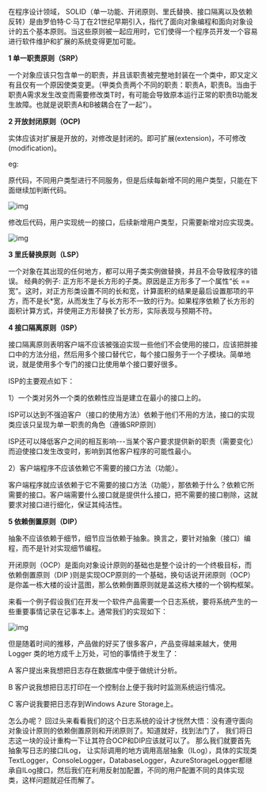 在程序设计领域， SOLID（单一功能、开闭原则、里氏替换、接口隔离以及依赖反转）是由罗伯特·C·马丁在21世纪早期引入，指代了面向对象编程和面向对象设计的五个基本原则。当这些原则被一起应用时，它们使得一个程序员开发一个容易进行软件维护和扩展的系统变得更加可能。

**1 单一职责原则（SRP）**

一个对象应该只包含单一的职责，并且该职责被完整地封装在一个类中，即又定义有且仅有一个原因使类变更。（甲类负责两个不同的职责：职责A，职责B。当由于职责A需求发生改变而需要修改类T时，有可能会导致原本运行正常的职责B功能发生故障。也就是说职责A和B被耦合在了一起”）。

**2 开放封闭原则（OCP)**

实体应该对扩展是开放的，对修改是封闭的。即可扩展(extension)，不可修改(modification)。

eg:

原代码，不同用户类型进行不同服务，但是后续每新增不同的用户类型，只能在下面继续加判断代码。

![img](https://pic1.zhimg.com/80/v2-d2a6a78a9d312f500ed3b46972b48774_720w.webp)

修改后代码，用户实现统一的接口，后续新增用户类型，只需要新增对应实现类。

![img](https://pic4.zhimg.com/80/v2-a52d99b069b9168f0e18d528fc7068ff_720w.webp)

**3 里氏替换原则（LSP）**

一个对象在其出现的任何地方，都可以用子类实例做替换，并且不会导致程序的错误。
经典的例子: 正方形不是长方形的子类。原因是正方形多了一个属性“长 == 宽”。这时，对正方形类设置不同的长和宽，计算面积的结果是最后设置那项的平方，而不是长*宽，从而发生了与长方形不一致的行为。如果程序依赖了长方形的面积计算方式，并使用正方形替换了长方形，实际表现与预期不符。

**4 接口隔离原则（ISP）**

接口隔离原则表明客户端不应该被强迫实现一些他们不会使用的接口，应该把胖接口中的方法分组，然后用多个接口替代它，每个接口服务于一个子模块。简单地说，就是使用多个专门的接口比使用单个接口要好很多。

ISP的主要观点如下：

1）一个类对另外一个类的依赖性应当是建立在最小的接口上的。

ISP可以达到不强迫客户（接口的使用方法）依赖于他们不用的方法，接口的实现类应该只呈现为单一职责的角色（遵循SRP原则）

ISP还可以降低客户之间的相互影响---当某个客户要求提供新的职责（需要变化）而迫使接口发生改变时，影响到其他客户程序的可能性最小。

2）客户端程序不应该依赖它不需要的接口方法（功能）。

客户端程序就应该依赖于它不需要的接口方法（功能），那依赖于什么？依赖它所需要的接口。客户端需要什么接口就是提供什么接口，把不需要的接口剔除，这就要求对接口进行细化，保证其纯洁性。

**5 依赖倒置原则（DIP）**

抽象不应该依赖于细节，细节应当依赖于抽象。换言之，要针对抽象（接口）编程，而不是针对实现细节编程。

开闭原则（OCP）是面向对象设计原则的基础也是整个设计的一个终极目标，而依赖倒置原则（DIP )则是实现OCP原则的一个基础，换句话说开闭原则（OCP）是你盖一栋大楼的设计蓝图，那么依赖倒置原则就是盖这栋大楼的一个钢构框架。

来看一个例子假设我们在开发一个软件产品需要一个日志系统，要将系统产生的一些重要事情记录在记事本上。通常我们的实现如下：

![img](https://pic2.zhimg.com/80/v2-37b006420d9152c3e16b39f04b14be05_720w.webp)

但是随着时间的推移，产品做的好买了很多客户，产品变得越来越大，使用Logger 类的地方成千上万处，可怕的事情终于发生了：

A 客户提出来我想把日志存在数据库中便于做统计分析。

B 客户说我想把日志打印在一个控制台上便于我时时监测系统运行情况。

C 客户说我要把日志存到Windows Azure Storage上。

怎么办呢？ 回过头来看看我们的这个日志系统的设计才恍然大悟：没有遵守面向对象设计原则的依赖倒置原则和开闭原则了。知道就好，找到法门了， 我们将日志这一块的设计重构一下让其符合OCP和DIP应该就可以了。 那么我们就要首先抽象写日志的接口ILog， 让实际调用的地方调用高层抽象（ILog），具体的实现类TextLogger，ConsoleLogger，DatabaseLogger，AzureStorageLogger都继承自ILog接口，然后我们在利用反射加配置，不同的用户配置不同的具体实现类，这样问题就迎任而解了。